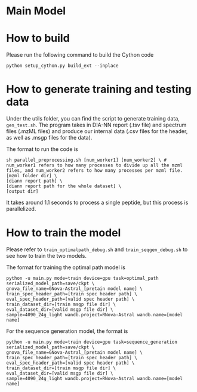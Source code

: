 # Main Model

# How to build
Please run the following command to build the Cython code

``python setup_cython.py build_ext --inplace``

# How to generate training and testing data

Under the utils folder, you can find the script to generate training data, ``gen_test.sh``. The program takes in DIA-NN report (.tsv file) and spectrum files (.mzML files) and produce our internal data (.csv files for the header, as well as .msgp files for the data).

The format to run the code is 

```
sh parallel_preprocessing.sh [num_worker1] [num_worker2] \ # num_worker1 refers to how many processes to divide up all the mzml files, and num_worker2 refers to how many processes per mzml file.
[mzml folder dir] \
[diann report path] \
[diann report path for the whole dataset] \
[output dir]
```

It takes around 1.1 seconds to process a single peptide, but this process is parallelized.

# How to train the model

Please refer to ``train_optimalpath_debug.sh`` and ``train_seqgen_debug.sh`` to see how to train the two models. 

The format for training the optimal path model is
```
python -u main.py mode=train device=gpu task=optimal_path serialized_model_path=save/ckpt \
gnova_file_name=GNova-Astral_[pretain model name] \
train_spec_header_path=[train spec header path] \
eval_spec_header_path=[valid spec header path] \
train_dataset_dir=[train msgp file dir] \
eval_dataset_dir=[valid msgp file dir] \
sample=4090_24g_light wandb.project=RNova-Astral wandb.name=[model name]
```

For the sequence generation model, the format is
```
python -u main.py mode=train device=gpu task=sequence_generation serialized_model_path=save/ckpt \
gnova_file_name=GNova-Astral_[pretain model name] \
train_spec_header_path=[train spec header path] \
eval_spec_header_path=[valid spec header path] \
train_dataset_dir=[train msgp file dir] \
eval_dataset_dir=[valid msgp file dir] \
sample=4090_24g_light wandb.project=RNova-Astral wandb.name=[model name]
```